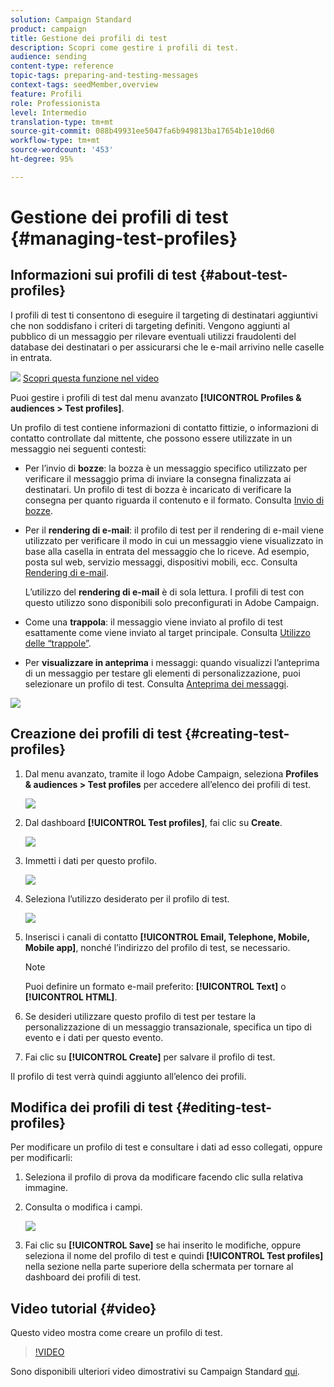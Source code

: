 ```yaml
---
solution: Campaign Standard
product: campaign
title: Gestione dei profili di test
description: Scopri come gestire i profili di test.
audience: sending
content-type: reference
topic-tags: preparing-and-testing-messages
context-tags: seedMember,overview
feature: Profili
role: Professionista
level: Intermedio
translation-type: tm+mt
source-git-commit: 088b49931ee5047fa6b949813ba17654b1e10d60
workflow-type: tm+mt
source-wordcount: '453'
ht-degree: 95%

---
```



# Gestione dei profili di test {#managing-test-profiles}

## Informazioni sui profili di test {#about-test-profiles}

I profili di test ti consentono di eseguire il targeting di destinatari aggiuntivi che non soddisfano i criteri di targeting definiti. Vengono aggiunti al pubblico di un messaggio per rilevare eventuali utilizzi fraudolenti del database dei destinatari o per assicurarsi che le e-mail arrivino nelle caselle in entrata.

![](assets/do-not-localize/how-to-video.png) [Scopri questa funzione nel video](#video)

Puoi gestire i profili di test dal menu avanzato **[!UICONTROL Profiles & audiences > Test profiles]**.

Un profilo di test contiene informazioni di contatto fittizie, o informazioni di contatto controllate dal mittente, che possono essere utilizzate in un messaggio nei seguenti contesti:

* Per l’invio di **bozze**: la bozza è un messaggio specifico utilizzato per verificare il messaggio prima di inviare la consegna finalizzata ai destinatari. Un profilo di test di bozza è incaricato di verificare la consegna per quanto riguarda il contenuto e il formato. Consulta [Invio di bozze](../../sending/using/sending-proofs.md).
* Per il **rendering di e-mail**: il profilo di test per il rendering di e-mail viene utilizzato per verificare il modo in cui un messaggio viene visualizzato in base alla casella in entrata del messaggio che lo riceve. Ad esempio, posta sul web, servizio messaggi, dispositivi mobili, ecc. Consulta [Rendering di e-mail](../../sending/using/email-rendering.md).

   L’utilizzo del **rendering di e-mail** è di sola lettura. I profili di test con questo utilizzo sono disponibili solo preconfigurati in Adobe Campaign.

* Come una **trappola**: il messaggio viene inviato al profilo di test esattamente come viene inviato al target principale. Consulta [Utilizzo delle “trappole”](../../sending/using/using-traps.md).
* Per **visualizzare in anteprima** i messaggi: quando visualizzi l’anteprima di un messaggio per testare gli elementi di personalizzazione, puoi selezionare un profilo di test. Consulta [Anteprima dei messaggi](/help/sending/using/previewing-messages.md).

![](assets/test_profile.png)

## Creazione dei profili di test {#creating-test-profiles}

1. Dal menu avanzato, tramite il logo Adobe Campaign, seleziona **Profiles &amp; audiences > Test profiles** per accedere all’elenco dei profili di test.

   ![](assets/test_profile_creation_1.png)

1. Dal dashboard **[!UICONTROL Test profiles]**, fai clic su **Create**.

   ![](assets/test_profile_creation_2.png)

1. Immetti i dati per questo profilo.

   ![](assets/test_profile_creation_3.png)

1. Seleziona l’utilizzo desiderato per il profilo di test.

   ![](assets/test_profile_creation_4.png)

1. Inserisci i canali di contatto **[!UICONTROL Email, Telephone, Mobile, Mobile app]**, nonché l’indirizzo del profilo di test, se necessario.

   >[!NOTE]
   >
   >Puoi definire un formato e-mail preferito: **[!UICONTROL Text]** o **[!UICONTROL HTML]**.

1. Se desideri utilizzare questo profilo di test per testare la personalizzazione di un messaggio transazionale, specifica un tipo di evento e i dati per questo evento.
1. Fai clic su **[!UICONTROL Create]** per salvare il profilo di test.

Il profilo di test verrà quindi aggiunto all’elenco dei profili.

## Modifica dei profili di test {#editing-test-profiles}

Per modificare un profilo di test e consultare i dati ad esso collegati, oppure per modificarli:

1. Seleziona il profilo di prova da modificare facendo clic sulla relativa immagine.
1. Consulta o modifica i campi.

   ![](assets/test_profile_edit.png)

1. Fai clic su **[!UICONTROL Save]** se hai inserito le modifiche, oppure seleziona il nome del profilo di test e quindi **[!UICONTROL Test profiles]** nella sezione nella parte superiore della schermata per tornare al dashboard dei profili di test.

## Video tutorial {#video}

Questo video mostra come creare un profilo di test.

>[!VIDEO](https://video.tv.adobe.com/v/24094?quality=12)

Sono disponibili ulteriori video dimostrativi su Campaign Standard [qui](https://experienceleague.adobe.com/docs/campaign-standard-learn/tutorials/overview.html?lang=it).
